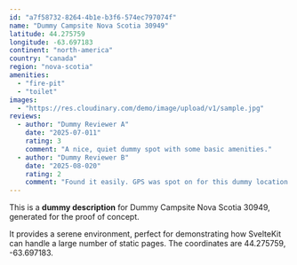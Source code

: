 ```yaml
---
id: "a7f58732-8264-4b1e-b3f6-574ec797074f"
name: "Dummy Campsite Nova Scotia 30949"
latitude: 44.275759
longitude: -63.697183
continent: "north-america"
country: "canada"
region: "nova-scotia"
amenities:
  - "fire-pit"
  - "toilet"
images:
  - "https://res.cloudinary.com/demo/image/upload/v1/sample.jpg"
reviews:
  - author: "Dummy Reviewer A"
    date: "2025-07-011"
    rating: 3
    comment: "A nice, quiet dummy spot with some basic amenities."
  - author: "Dummy Reviewer B"
    date: "2025-08-020"
    rating: 2
    comment: "Found it easily. GPS was spot on for this dummy location."
---
```


This is a **dummy description** for Dummy Campsite Nova Scotia 30949, generated for the proof of concept.

It provides a serene environment, perfect for demonstrating how SvelteKit can handle a large number of static pages. The coordinates are 44.275759, -63.697183.
